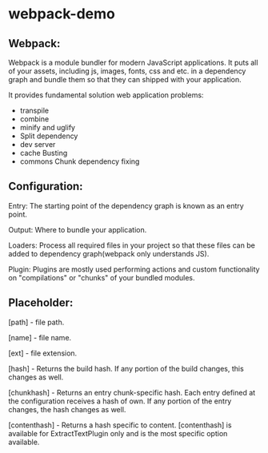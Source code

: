 # webpack-demo


## Webpack:

Webpack is a module bundler for modern JavaScript applications. It puts all of your assets, including js, images, fonts, css and etc. in a dependency graph and bundle them so that they can shipped with your application.

It provides fundamental solution web application problems:
* transpile
* combine
* minify and uglify
* Split dependency
* dev server
* cache Busting
* commons Chunk dependency fixing

## Configuration: 

Entry:  		The starting point of the dependency graph is known as an entry point. 

Output: 	Where to bundle your application.

Loaders:   	Process all required files in your project so that these files can be added to 
dependency graph(webpack only understands JS).
	    	
Plugin:    	Plugins are mostly used performing actions and custom functionality on 
"compilations" or "chunks" of your bundled modules.


## Placeholder:

[path] 			- file path.

[name] 		- file name.

[ext] 			-  file extension.

[hash] 			- Returns the build hash. If any portion of the build changes, this changes as well.

[chunkhash] 		- Returns an entry chunk-specific hash. Each entry defined at the configuration receives a hash of own. If any portion of the entry changes, the hash changes as well.

[contenthash]		- Returns a hash specific to content. [contenthash] is available for ExtractTextPlugin only and is the most specific option available.
